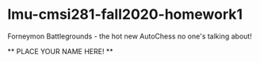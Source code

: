 # lmu-cmsi281-fall2020-homework1
Forneymon Battlegrounds - the hot new AutoChess no one's talking about!

** PLACE YOUR NAME HERE! **